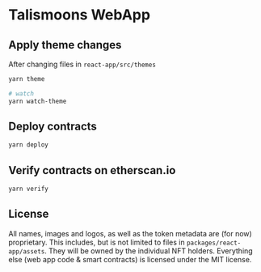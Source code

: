 # Talismoons WebApp

## Apply theme changes

After changing files in `react-app/src/themes`

```bash
yarn theme

# watch
yarn watch-theme
```

## Deploy contracts

```bash
yarn deploy
```

## Verify contracts on etherscan.io

```bash
yarn verify
```

## License

All names, images and logos, as well as the token metadata are (for now) proprietary. This includes, but is not limited to files in `packages/react-app/assets`. They will be owned by the individual NFT holders.
Everything else (web app code & smart contracts) is licensed under the MIT license.
